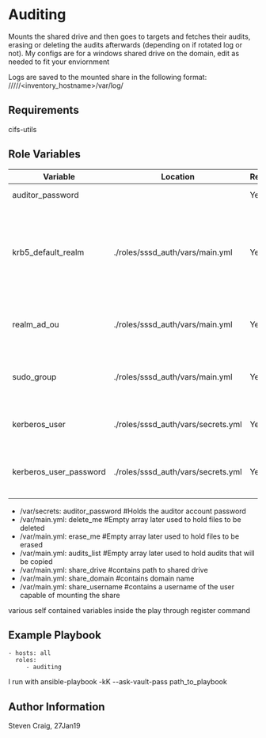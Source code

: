 Auditing
=========

Mounts the shared drive and then goes to targets and fetches their audits, erasing or deleting the audits afterwards (depending on if rotated log or not).
My configs are for a windows shared drive on the domain, edit as needed to fit your enviornment

Logs are saved to the mounted share in the following format: //<share>//<YYYY-MM-DD>/<inventory_hostname>/var/log/

Requirements
------------

cifs-utils

Role Variables
--------------

| Variable  | Location | Required | Default | Description
| ------------- | ------------- | ------------- | ------------- | ------------- |
| auditor_password  |  | Yes  | N/A | used to hold your domain |
| krb5_default_realm  | ./roles/sssd_auth/vars/main.yml | Yes  | N/A | where the kerberos authentication occurs (typically same as realm_domain). Must be in all CAPS. |
| realm_ad_ou | ./roles/sssd_auth/vars/main.yml |Yes | N/A | the OU or CN (in LDAP form) to place the PC when joined to the domain |
| sudo_group | ./roles/sssd_auth/vars/main.yml |Yes | N/A | Adds the specified group to allow the ability to sudo|
| kerberos_user | ./roles/sssd_auth/vars/secrets.yml | Yes | N/A | The user that can add computers to the domain |
| kerberos_user_password | ./roles/sssd_auth/vars/secrets.yml | Yes | N/A | The password of the user that can add computers to the domain |

- /var/secrets: auditor_password 		#Holds the auditor account password
- /var/main.yml: delete_me 		#Empty array later used to hold files to be deleted
- /var/main.yml: erase_me			#Empty array later used to hold files to be erased
- /var/main.yml: audits_list		#Empty array later used to hold audits that will be copied
- /var/main.yml: share_drive #contains path to shared drive
- /var/main.yml: share_domain #contains domain name
- /var/main.yml: share_username #contains a username of the user capable of mounting the share

various self contained variables inside the play through register command


Example Playbook
----------------

    - hosts: all
      roles:
         - auditing

I run with ansible-playbook -kK --ask-vault-pass path_to_playbook

Author Information
------------------

Steven Craig, 27Jan19
